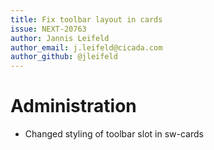 ```yaml
---
title: Fix toolbar layout in cards
issue: NEXT-20763
author: Jannis Leifeld
author_email: j.leifeld@cicada.com
author_github: @jleifeld
---
```

# Administration
* Changed styling of toolbar slot in sw-cards
